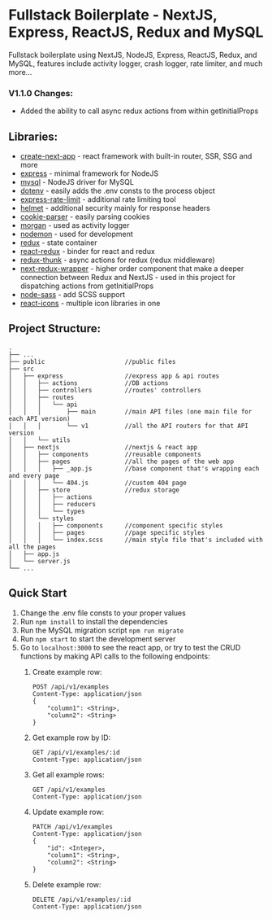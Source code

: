 # Fullstack Boilerplate - NextJS, Express, ReactJS, Redux and MySQL
Fullstack boilerplate using NextJS, NodeJS, Express, ReactJS, Redux, and MySQL, features include activity logger, crash logger, rate limiter, and much more...
### V1.1.0 Changes:
- Added the ability to call async redux actions from within getInitialProps

## Libraries:
- [create-next-app](https://www.npmjs.com/package/create-next-app) - react framework with built-in router, SSR, SSG and more
- [express](https://www.npmjs.com/package/express) - minimal framework for NodeJS
- [mysql](https://www.npmjs.com/package/mysql) - NodeJS driver for MySQL
- [dotenv](https://www.npmjs.com/package/dotenv) - easily adds the .env consts to the process object
- [express-rate-limit](https://www.npmjs.com/package/express-rate-limit) - additional rate limiting tool
- [helmet](https://www.npmjs.com/package/helmet) - additional security mainly for response headers
- [cookie-parser](https://www.npmjs.com/package/cookie-parser) - easily parsing cookies
- [morgan](https://www.npmjs.com/package/morgan) - used as activity logger
- [nodemon](https://www.npmjs.com/package/nodemon) - used for development
- [redux](https://www.npmjs.com/package/redux) - state container
- [react-redux](https://www.npmjs.com/package/react-redux) - binder for react and redux
- [redux-thunk](https://www.npmjs.com/package/redux-thunk) - async actions for redux (redux middleware)
- [next-redux-wrapper](https://github.com/kirill-konshin/next-redux-wrapper) - higher order component that make a deeper connection between Redux and NextJS - used in this project for dispatching actions from getInitialProps
- [node-sass](https://www.npmjs.com/package/node-sass) - add SCSS support
- [react-icons](https://www.npmjs.com/package/react-icons) - multiple icon libraries in one

## Project Structure:
    .
    ├── ...
    ├── public                      //public files
    ├── src
    │   ├── express                 //express app & api routes
    │   │   ├── actions             //DB actions
    │   │   ├── controllers         //routes' controllers
    │   │   ├── routes
    │   │   │   └── api
    │   │   │       ├── main        //main API files (one main file for each API version)
    │   │   │       └── v1          //all the API routers for that API version
    │   │   └── utils
    │   ├── nextjs                  //nextjs & react app
    │   │   ├── components          //reusable components
    │   │   ├── pages               //all the pages of the web app
    │   │   │   ├── _app.js         //base component that's wrapping each and every page
    │   │   │   └── 404.js          //custom 404 page
    │   │   ├── store               //redux storage
    │   │   │   ├── actions
    │   │   │   ├── reducers
    │   │   │   └── types
    │   │   └── styles
    │   │   │   ├── components      //component specific styles
    │   │   │   ├── pages           //page specific styles
    │   │   │   └── index.scss      //main style file that's included with all the pages
    │   ├── app.js
    │   └── server.js
    └── ...

## Quick Start
1. Change the .env file consts to your proper values
2. Run ```npm install``` to install the dependencies
3. Run the MySQL migration script ```npm run migrate```
4. Run ```npm start``` to start the development server
5. Go to ```localhost:3000``` to see the react app, or try to test the CRUD functions by making API calls to the following endpoints:
    1. Create example row:
        
        ```
        POST /api/v1/examples
        Content-Type: application/json
        {
            "column1": <String>, 
            "column2": <String>
        }
        ```
    3. Get example row by ID:
        
        ```
        GET /api/v1/examples/:id
        Content-Type: application/json
        ```
    4. Get all example rows:
        
        ```
        GET /api/v1/examples
        Content-Type: application/json
        ```
    5. Update example row:
        
        ```
        PATCH /api/v1/examples
        Content-Type: application/json
        {
            "id": <Integer>, 
            "column1": <String>, 
            "column2": <String>
        }
        ```
    6. Delete example row:
        
        ```
        DELETE /api/v1/examples/:id
        Content-Type: application/json
        ```